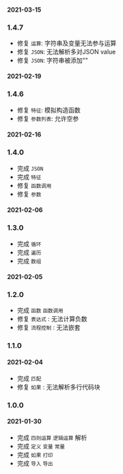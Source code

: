 
#### 2021-03-15
### 1.4.7

* 修复 `运算`: 字符串及变量无法参与运算
* 修复 `JSON`: 无法解析多对JSON value
* 修复 `JSON`: 字符串被添加""
#### 2021-02-19
### 1.4.6

* 修复 `特征`: 模拟构造函数
* 修复 `参数列表`: 允许空参

#### 2021-02-16
### 1.4.0

* 完成 `JSON`
* 完成 `特征`
* 修复 `函数调用`
* 修复 `参数`

#### 2021-02-06
### 1.3.0

* 完成 `循环`
* 完成 `遍历`
* 完成 `数组`


#### 2021-02-05
### 1.2.0

* 完成 `函数` `函数调用`
* 修复 `表达式` : 无法计算负数
* 修复 `流程控制` : 无法嵌套

### 1.1.0
#### 2021-02-04

* 完成 `匹配`
* 修复 `如果` : 无法解析多行代码块

### 1.0.0
#### 2021-01-30
* 完成 `四则运算` `逻辑运算` 解析
* 完成 `定义` `变量` `常量`
* 完成 `如果` `打印`
* 完成 `导入` `导出`
